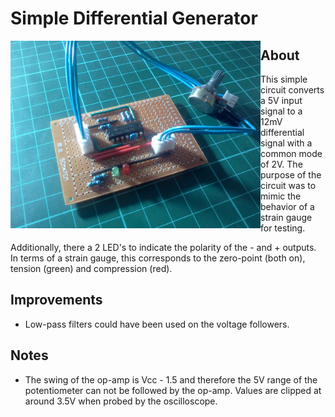 # Simple Differential Generator

<img align="left" width="400" src="img/protoboard-image.jpg">

## About

This simple circuit converts a 5V input signal to a 12mV differential signal with a common mode of
2V. The purpose of the circuit was to mimic the behavior of a strain gauge for testing.

Additionally, there a 2 LED's to indicate the polarity of the - and + outputs. In terms of a strain
gauge, this corresponds to the zero-point (both on), tension (green) and compression (red).

## Improvements

-   Low-pass filters could have been used on the voltage followers.

## Notes

-   The swing of the op-amp is Vcc - 1.5 and therefore the 5V range of the potentiometer can not be
    followed by the op-amp. Values are clipped at around 3.5V when probed by the oscilloscope.
